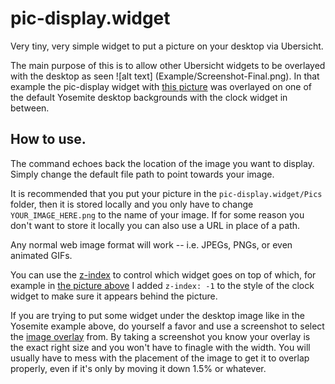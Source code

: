 # pic-display.widget
Very tiny, very simple widget to put a picture on your desktop via Ubersicht.

The main purpose of this is to allow other Ubersicht widgets to be overlayed with the desktop as seen ![alt text]
(Example/Screenshot-Final.png). In that example the pic-display widget with [this picture](Example/Picture-To-Overlay.png) was overlayed on one of the default Yosemite desktop backgrounds with the clock widget in between.

## How to use.

The command echoes back the location of the image you want to display. Simply change the default file path to point towards your image.

It is recommended that you put your picture in the `pic-display.widget/Pics` folder, then it is stored locally and you only have to change `YOUR_IMAGE_HERE.png` to the name of your image. If for some reason you don't want to store it locally you can also use a URL in place of a path.

Any normal web image format will work -- i.e. JPEGs, PNGs, or even animated GIFs.

You can use the [z-index](http://www.w3schools.com/cssref/pr_pos_z-index.asp) to control which widget goes on top of which, for example in [the picture above](Example/Screenshot-Final.png) I added `z-index: -1` to the style of the clock widget to make sure it appears behind the picture.

If you are trying to put some widget under the desktop image like in the Yosemite example above, do yourself a favor and use a screenshot to select the [image overlay](Example/Picture-To-Overlay.png) from. By taking a screenshot you know your overlay is the exact right size and you won't have to finagle with the width.
You will usually have to mess with the placement of the image to get it to overlap properly, even if it's only by moving it down 1.5% or whatever.
